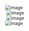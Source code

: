 <img>![image](https://github.com/user-attachments/assets/fd22f480-70d0-454d-99bb-6ae3abe2ef9a)</img> <br>
<img> ![image](https://github.com/user-attachments/assets/d13c6171-50a9-421d-8dbe-b22ed5dd4755)</img> <br>
<img> ![image](https://github.com/user-attachments/assets/d2bf8f83-c9d6-41f8-9e5c-585a1079525c)</img> <br>
<img>![image](https://github.com/user-attachments/assets/8049a1b4-c858-479e-b6e2-8527b236784d)</img> <br>
<img> </img> <br>
<img> </img> <br>
<img> </img> <br>
<img> </img> <br>
<img> </img> <br>
